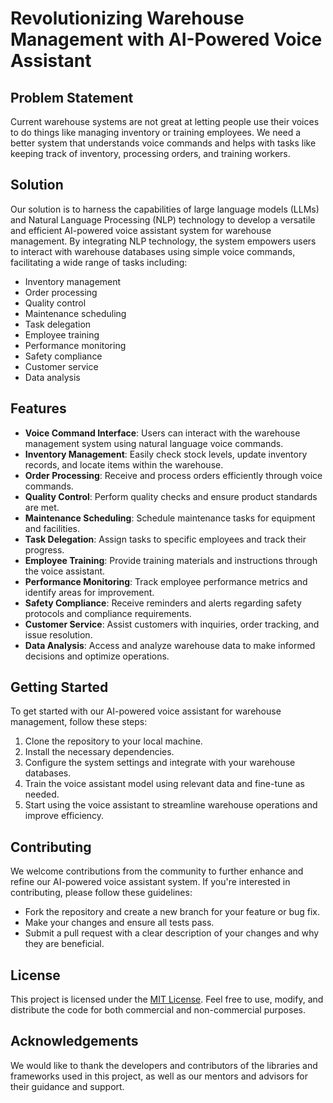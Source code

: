 # Revolutionizing Warehouse Management with AI-Powered Voice Assistant

## Problem Statement

Current warehouse systems are not great at letting people use their voices to do things like managing inventory or training employees. We need a better system that understands voice commands and helps with tasks like keeping track of inventory, processing orders, and training workers.

## Solution

Our solution is to harness the capabilities of large language models (LLMs) and Natural Language Processing (NLP) technology to develop a versatile and efficient AI-powered voice assistant system for warehouse management. By integrating NLP technology, the system empowers users to interact with warehouse databases using simple voice commands, facilitating a wide range of tasks including:

- Inventory management
- Order processing
- Quality control
- Maintenance scheduling
- Task delegation
- Employee training
- Performance monitoring
- Safety compliance
- Customer service
- Data analysis

## Features

- **Voice Command Interface**: Users can interact with the warehouse management system using natural language voice commands.
- **Inventory Management**: Easily check stock levels, update inventory records, and locate items within the warehouse.
- **Order Processing**: Receive and process orders efficiently through voice commands.
- **Quality Control**: Perform quality checks and ensure product standards are met.
- **Maintenance Scheduling**: Schedule maintenance tasks for equipment and facilities.
- **Task Delegation**: Assign tasks to specific employees and track their progress.
- **Employee Training**: Provide training materials and instructions through the voice assistant.
- **Performance Monitoring**: Track employee performance metrics and identify areas for improvement.
- **Safety Compliance**: Receive reminders and alerts regarding safety protocols and compliance requirements.
- **Customer Service**: Assist customers with inquiries, order tracking, and issue resolution.
- **Data Analysis**: Access and analyze warehouse data to make informed decisions and optimize operations.

## Getting Started

To get started with our AI-powered voice assistant for warehouse management, follow these steps:

1. Clone the repository to your local machine.
2. Install the necessary dependencies.
3. Configure the system settings and integrate with your warehouse databases.
4. Train the voice assistant model using relevant data and fine-tune as needed.
5. Start using the voice assistant to streamline warehouse operations and improve efficiency.

## Contributing

We welcome contributions from the community to further enhance and refine our AI-powered voice assistant system. If you're interested in contributing, please follow these guidelines:

- Fork the repository and create a new branch for your feature or bug fix.
- Make your changes and ensure all tests pass.
- Submit a pull request with a clear description of your changes and why they are beneficial.

## License

This project is licensed under the [MIT License](LICENSE). Feel free to use, modify, and distribute the code for both commercial and non-commercial purposes.

## Acknowledgements

We would like to thank the developers and contributors of the libraries and frameworks used in this project, as well as our mentors and advisors for their guidance and support.
